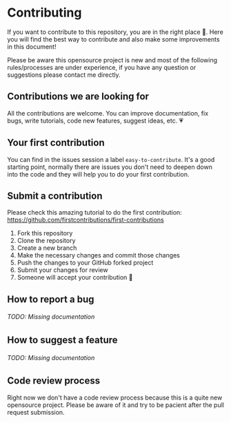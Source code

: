# Contributing

If you want to contribute to this repository, you are in the right place 🙂. Here you will find the best way to contribute and also make some improvements in
this document!

Please be aware this opensource project is new and most of the following rules/processes are under experience, if you have any question or suggestions please
contact me directly.

## Contributions we are looking for

All the contributions are welcome. You can improve documentation, fix bugs, write tutorials, code new features, suggest ideas, etc. 💗

## Your first contribution

You can find in the issues session a label `easy-to-contribute`. It's a good starting point, normally there are issues you don't need to deepen down into the code and they will 
help you to do your first contribution.

## Submit a contribution

Please check this amazing tutorial to do the first contribution: https://github.com/firstcontributions/first-contributions

1. Fork this repository
2. Clone the repository
3. Create a new branch
4. Make the necessary changes and commit those changes
5. Push the changes to your GitHub forked project
6. Submit your changes for review
7. Someone will accept your contribution 🚀

## How to report a bug

###### TODO: Missing documentation

## How to suggest a feature

###### TODO: Missing documentation

## Code review process

Right now we don't have a code review process because this is a quite new opensource project. Please be aware of it and try to be pacient after the pull request
submission.
